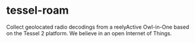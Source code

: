 # tessel-roam
Collect geolocated radio decodings from a reelyActive Owl-in-One based on the Tessel 2 platform.  We believe in an open Internet of Things.
